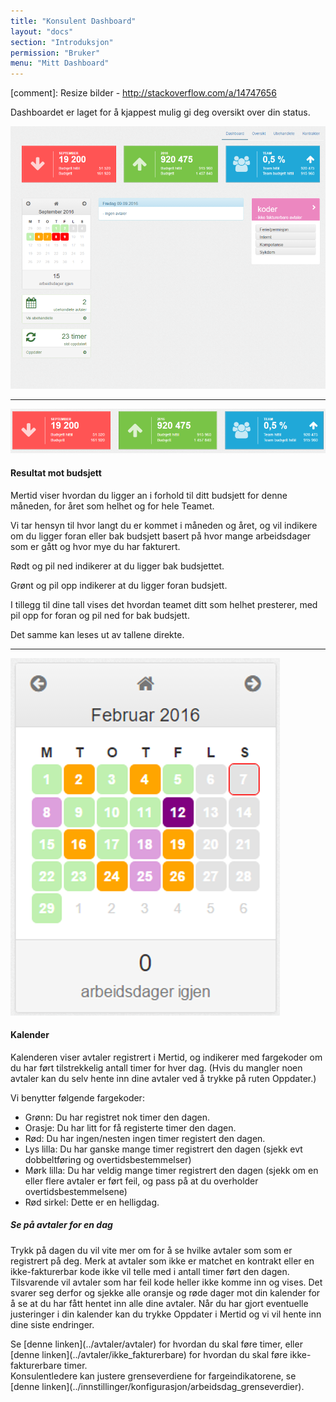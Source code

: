 ```yaml
---
title: "Konsulent Dashboard"
layout: "docs"
section: "Introduksjon"
permission: "Bruker"
menu: "Mitt Dashboard"
---
```

[comment]: Resize bilder - http://stackoverflow.com/a/14747656

Dashboardet er laget for å kjappest mulig gi deg oversikt over din status.

![](img/dashboard_overview.png)

---------

![](img/budsjett.png)

#### Resultat mot budsjett

Mertid viser hvordan du ligger an i forhold til ditt budsjett for denne måneden, for året som helhet og for hele Teamet.

Vi tar hensyn til hvor langt du er kommet i måneden og året, og vil indikere om du ligger foran eller bak budsjett basert på hvor mange arbeidsdager som er gått og hvor mye du har fakturert. 

Rødt og pil ned indikerer at du ligger bak budsjettet.

Grønt og pil opp indikerer at du ligger foran budsjett.

I tillegg til dine tall vises det hvordan teamet ditt som helhet presterer, med pil opp for foran og pil ned for bak budsjett.

Det samme kan leses ut av tallene direkte.


----------

![](img/kalender.png)

#### Kalender
Kalenderen viser avtaler registrert i Mertid, og indikerer med fargekoder om du har ført tilstrekkelig antall timer for hver dag. 
(Hvis du mangler noen avtaler kan du selv hente inn dine avtaler ved å trykke på ruten Oppdater.)

Vi benytter følgende fargekoder:

 - Grønn: Du har registret nok timer den dagen.
 - Orasje: Du har litt for få registerte timer den dagen.
 - Rød: Du har ingen/nesten ingen timer registert den dagen.
 - Lys lilla: Du har ganske mange timer registrert den dagen (sjekk evt dobbeltføring og overtidsbestemmelser)
 - Mørk lilla: Du har veldig mange timer registrert den dagen (sjekk om en eller flere avtaler er ført feil, og pass på at du overholder overtidsbestemmelsene)
 - Rød sirkel: Dette er en helligdag.

##### Se på avtaler for en dag
Trykk på dagen du vil vite mer om for å se hvilke avtaler som  som er registrert på deg. Merk at avtaler som ikke er matchet en kontrakt  eller en ikke-fakturerbar kode ikke vil telle med i antall timer ført den dagen. Tilsvarende vil avtaler som har feil kode heller ikke komme inn og vises. Det svarer seg derfor og sjekke alle oransje og røde dager mot din kalender for å se at du har fått hentet inn alle dine avtaler. 
Når du har gjort eventuelle justeringer i din kalender kan du trykke Oppdater i Mertid og vi vil hente inn dine siste endringer.

<p class="note--warning" markdown="1">
Se [denne linken](../avtaler/avtaler) for hvordan du skal føre timer, eller [denne linken](../avtaler/ikke_fakturerbare) for hvordan du skal føre ikke-fakturerbare timer.
<br>
Konsulentledere kan justere grenseverdiene for fargeindikatorene, se [denne linken](../innstillinger/konfigurasjon/arbeidsdag_grenseverdier).
</p>
